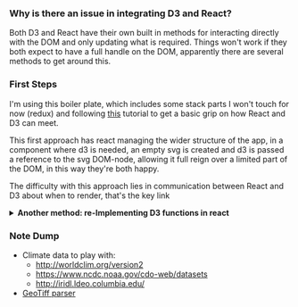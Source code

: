 ### Why is there an issue in integrating D3 and React?

Both D3 and React have their own built in methods for interacting directly with the DOM and only updating what is required. Things won't work if they both expect to have a full handle on the DOM, apparently there are several methods to get around this.

### First Steps

I'm using this boiler plate, which includes some stack parts I won't touch for now (redux) and following <a href="https://medium.com/@Elijah_Meeks/interactive-applications-with-react-d3-f76f7b3ebc71">this</a> tutorial to get a basic grip on how React and D3 can meet.

This first approach has react managing the wider structure of the app, in a component where d3 is needed, an empty svg is created and d3 is passed a reference to the svg DOM-node, allowing it full reign over a limited part of the DOM, in this way they're both happy.

The difficulty with this approach lies in communication between React and D3 about when to render, that's the key link
<details>
  <summary>
    <b> Another method: re-Implementing D3 functions in react</b>
  </summary>
    <a href="https://medium.com/front-end-hacking/if-and-when-to-use-d3-js-with-react-639a651c6257">Here</a> is an example of     the other way of doing it, D3's power comes down partially to it's enter/update/exit suite, which allows it to check with     the DOM how many elements need creating, updating and deleting respectively as the data is altered.

   This core functionality can be written into React, this kind of takes the teeth out of D3 in what is being asked to do but  fair enough. Often this is easier when the relationship between data and display is kept simple. For more advanced relationships, the first method of passing a node to D3 can be easier,

~~maybe I'll try to implement both~~ - not interesting enough right now
</details>




### Note Dump
- Climate data to play with:
  - http://worldclim.org/version2
  - https://www.ncdc.noaa.gov/cdo-web/datasets
  - http://iridl.ldeo.columbia.edu/
- <a href="https://github.com/geotiffjs/geotiff.js">GeoTiff parser</a>
